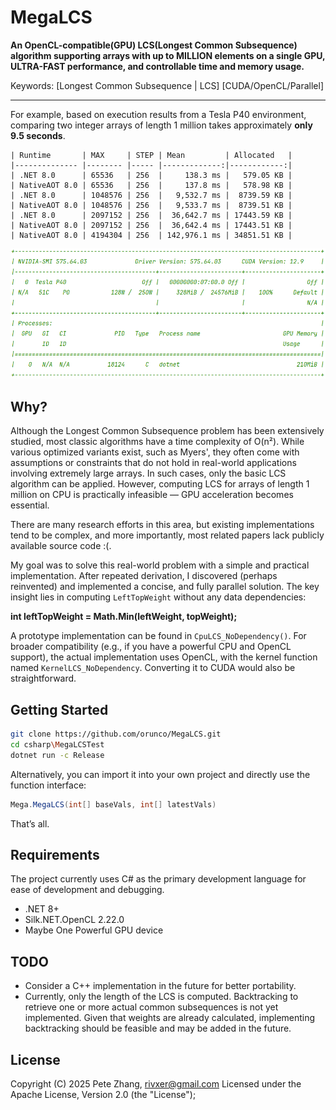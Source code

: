 # MegaLCS

**An OpenCL-compatible(GPU) LCS(Longest Common Subsequence) algorithm supporting arrays with up to MILLION elements on a single GPU, ULTRA-FAST performance, and controllable time and memory usage.**

Keywords: [Longest Common Subsequence | LCS] [CUDA/OpenCL/Parallel]

---

For example, based on execution results from a Tesla P40 environment, comparing two integer arrays of length 1 million takes approximately **only 9.5 seconds**.

```
| Runtime       | MAX     | STEP | Mean         | Allocated   |
|-------------- |-------- |----- |-------------:|------------:|
| .NET 8.0      | 65536   | 256  |     138.3 ms |   579.05 KB |
| NativeAOT 8.0 | 65536   | 256  |     137.8 ms |   578.98 KB |
| .NET 8.0      | 1048576 | 256  |   9,532.7 ms |  8739.59 KB |
| NativeAOT 8.0 | 1048576 | 256  |   9,533.7 ms |  8739.51 KB |
| .NET 8.0      | 2097152 | 256  |  36,642.7 ms | 17443.59 KB |
| NativeAOT 8.0 | 2097152 | 256  |  36,642.4 ms | 17443.51 KB |
| NativeAOT 8.0 | 4194304 | 256  | 142,976.1 ms | 34851.51 KB |
```

![Preview](./Preview-device.png)

## Why?

Although the Longest Common Subsequence problem has been extensively studied, most classic algorithms have a time complexity of O(n²). While various optimized variants exist, such as Myers', they often come with assumptions or constraints that do not hold in real-world applications involving extremely large arrays. In such cases, only the basic LCS algorithm can be applied. However, computing LCS for arrays of length 1 million on CPU is practically infeasible — GPU acceleration becomes essential.

There are many research efforts in this area, but existing implementations tend to be complex, and more importantly, most related papers lack publicly available source code :(. 

My goal was to solve this real-world problem with a simple and practical implementation. After repeated derivation, I discovered (perhaps reinvented) and implemented a concise, and fully parallel solution. The key insight lies in computing `LeftTopWeight` without any data dependencies:

**int leftTopWeight = Math.Min(leftWeight, topWeight);**

A prototype implementation can be found in `CpuLCS_NoDependency()`. For broader compatibility (e.g., if you have a powerful CPU and OpenCL support), the actual implementation uses OpenCL, with the kernel function named `KernelLCS_NoDependency`. Converting it to CUDA would also be straightforward.

## Getting Started

```bash
git clone https://github.com/orunco/MegaLCS.git
cd csharp\MegaLCSTest
dotnet run -c Release
```

Alternatively, you can import it into your own project and directly use the function interface:

```csharp
Mega.MegaLCS(int[] baseVals, int[] latestVals)
```

That’s all.

## Requirements

The project currently uses C# as the primary development language for ease of development and debugging.

- .NET 8+
- Silk.NET.OpenCL 2.22.0
- Maybe One Powerful GPU device

## TODO

- Consider a C++ implementation in the future for better portability.
- Currently, only the length of the LCS is computed. Backtracking to retrieve one or more actual common subsequences is not yet implemented. Given that weights are already calculated, implementing backtracking should be feasible and may be added in the future.

## License

Copyright (C) 2025 Pete Zhang, rivxer@gmail.com
Licensed under the Apache License, Version 2.0 (the "License");
